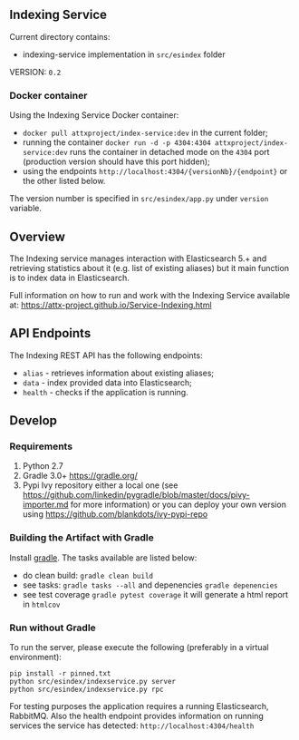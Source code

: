 ## Indexing Service

Current directory contains:
* indexing-service implementation in `src/esindex` folder

VERSION: `0.2`

### Docker container

Using the Indexing Service Docker container:
* `docker pull attxproject/index-service:dev` in the current folder;
* running the container `docker run -d -p 4304:4304 attxproject/index-service:dev` runs the container in detached mode on the `4304` port (production version should have this port hidden);
* using the endpoints `http://localhost:4304/{versionNb}/{endpoint}` or the other listed below.

The version number is specified in `src/esindex/app.py` under `version` variable.

## Overview

The Indexing service manages interaction with Elasticsearch 5.+ and retrieving statistics about it (e.g. list of existing aliases) but it main function is to index data in Elasticsearch.

Full information on how to run and work with the Indexing Service available at: https://attx-project.github.io/Service-Indexing.html

## API Endpoints

The Indexing REST API has the following endpoints:
* `alias` - retrieves information about existing aliases;
* `data` - index provided data into Elasticsearch;
* `health` - checks if the application is running.

## Develop

### Requirements
1. Python 2.7
2. Gradle 3.0+ https://gradle.org/
3. Pypi Ivy repository either a local one (see https://github.com/linkedin/pygradle/blob/master/docs/pivy-importer.md for more information) or you can deploy your own version using https://github.com/blankdots/ivy-pypi-repo

### Building the Artifact with Gradle

Install [gradle](https://gradle.org/install). The tasks available are listed below:

* do clean build: `gradle clean build`
* see tasks: `gradle tasks --all` and depenencies `gradle depenencies`
* see test coverage `gradle pytest coverage` it will generate a html report in `htmlcov`

### Run without Gradle

To run the server, please execute the following (preferably in a virtual environment):
```
pip install -r pinned.txt
python src/esindex/indexservice.py server
python src/esindex/indexservice.py rpc
```

For testing purposes the application requires a running Elasticsearch, RabbitMQ. Also the health endpoint provides information on running services the service has detected: `http://localhost:4304/health`
